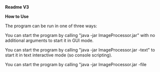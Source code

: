 **Readme V3**

**How to Use**

The program can be run in one of three ways: 

You can start the program by calling "java -jar ImageProcessor.jar" with no additional arguments
to start it in GUI mode. 

You can start the program by calling "java -jar ImageProcessor.jar -text" 
to start it in text interactive mode (so console scripting).

You can start the program by calling "java -jar ImageProcessor.jar -file <script file>"
to start the program to read from the given file and execute all of the given commands.


**Changes**

_Controller_

We changed nothing about our existing controller code, but to support GUIs we added
a second interface for controllers that extends the first, which supports "callback"
style methods onto the controller. We implemented this in our BasicGUIController,
and overall we had to make no changes to any existing designs, only add new implementations
and extensions. 

We also added a new Features class and implementation, which is the ActionListener style
event handling from lecture.

_Model_

We changed nothing about the model.

_View_

Similarly to the controller, we didn't have to modify any existing code, we just extended
the original view interface to have feature support, and implemented a version of it with Swing.

**What is complete?**

At this stage, all of the parts of the program are complete. The controller has support
for scripting, text interactive, and GUI. The model is fully featured, and we have good
extensibility for the view by having split interfaces for just a text view and a GUI view.

**Image Citations**

We used two types of images: we had cat images and test images. All images named test 
were made by us for testing purposes. The PPM image named cat was taken from Michael Shah's 
CS 4300 Computer Graphics class, where Rohan and I used it. All of the other cat images were
generated from the first. 


**Readme V2**

**Changes:**

_Controller_:
We changed the controller to now have private save, load, and applyOperation methods, as well as 
having a map of file writers. We saw that the model shouldn't be responsible for IO (like saving and loading,
in the ImageState and ImageEditor respectively with the .save() on ImageStates and .importFromDisk() on ImageEditor).
We realized that the controller should handle user input and know how to operate the model,
so we refactored our code to move saving images from the model and loading images to the controller,
which would handle user input and save or load accordingly. Additionally, our old ImageEditor model
has an .applyFilterAndSave() method which took in a filter and saved the image with the filter applied with the new name.
We realize this isn't great design, since the controller should use the model in that way (get an image, apply a filter,
and save it). We refactored this to have a .applyOperation() method in the controller, does a look up in the map,
makes a new image, and tells the editor to save it. This way, the model doesn't have any logic about how it should be used,
and that is now moved to the controller.

_Model_:
We changed several things in the model. For starters, ImageState interface now has only one sub class, 
BasicImage. We changed this from our prior approach of AbstractBaseImage and ImagePPM because we realized
that the controller should handle IO, and if the image isn't handling IO, then it has no need to care
if it is a PNG or a PPM image, it should just store pixels. Thus, we removed the .save() method from image as well
as mentioned above and shifted that responsibility to the controller. Related to images, we removed the IPixel interface
in favor of an RGBAPixel concrete class. We realized that having an IPixel interface was unecessary, since
ultimately every pixel had methods to get RGB&A, so we could just represent a pixel as a concrete class, with 
multiple constructors, one for grayscale, one for RGB, and one for RGBA. Finally, for ImageState,
we added a method asBufferedImage() which we would use for converting images to buffered images for saving in the controller.
We thought this was a reasonable change since in order to write images to the disk, we would have to use ImageIO,
which uses buffered image, so having every image be able to make a bufferedimage out of itself is convenient.
On that note, we also added a new constructor that takes a buffered image in favor of our old constructor
that took in a 2D array of pixels. We realized that we would have to convert the buffered image to a 2D array
of pixels anyway, so we might as well just take in a buffered image and convert it to a 2D array of pixels in the image
constructor.

For the ImageEditor, we decided to remove the .importImageFromDisk() method, and the applyFilterAndSave() method.
As mentioned above in the controller justification, we thought IO for importing from disk was more the controller's
responsibility, so we moved that functionality and dumbed down the editor model. We also removed the applyFilterAndSave()
method because we thought that the controller should be responsible for applying filters and saving images, not the model.

Overall, additionally we made a few small modifications here and there related to our switch from IPixel to RGBAPixel,
and to using BufferedImage in constructors, which we won't cover here, but we thought were reasonable changes that accompanied
our other ones.


**High level Overview:**

**Model:**

We separated the model into two pieces: the model for an image, and the model for the image editor.
This was done because an image knows how to store pixel data, and an image editor know how to store
images. This way, we could easily break up and delegate the work to the specific classes for the
suited tasks. As for how we designed these classes, we made the BasicEditor just implement the
interface directly, and implement all the methods. We moved two of our methods out of the ImageEditor
interface and into the controller. The two methods were importFromDisk, and applyFilterAndSave.
Both of these felt like things the controller should be doing to the model, if the model were just
a dumb database of images. 

For the images, we decided to change our previous design from Abstract base class and ImagePPM, etc 
subclasses to instead use one general base class. This was done because we realized that the only difference 
between the subclasses was the way
we save data to the disk, which shouldn't be the responsibility of the model to figure out, but rather
the controller. Our images and pixels are still all immutable, so every operation on pixels or images returns
either a new pixel or a new image, to avoid mutation errors, which is something we didn't change in our design.

We chose in an extension to that design to have images be a board of RGBAPixels, where each RGBAPixel
is a pixel with a red, green, blue, and alpha value. This was done because we wanted to be able to
support standard image formats, as well as with transparency. We changed this from our previous design of the 
IPixel interface because we realized that since the IPixel interface mandated getRed, getGreen, etc.,
there was not really room for additional implementations of IPixel that were sufficiently different
to require a fully fledged interface and a new implementation. We instead included constructors
for RGBAPixel that would let you construct grayscale, RGB, and RGBA images, to simulate the diversity
of IPixels we had in the previous assignment. We think this was a good design decision because
with multiple IPixel implementations, there was too much duplicated code and logic, and it was
generally just cluttered. 

**Controller:**

As for the controller design, we just implemented a controller with just one public method start.
Internally we represented the controller as a map of string commands to function objects, and told
the editor to apply a function object to a particular image. We also included save and load methods
in the controller, which would save and load the image to a file. We had additional helper methods
to reuse code for applying filters and saving into the model. This was a change that we made from the previous assignment,
where our editor model contained methods for loading from disk and for applying filters and saving.
Now instead, we realized that those IO operations that take user input should really be in the controller,
since it is the one directing the model to do things. 

**Commands:**

As for the commands, we just made a simple PixelOperation command interface to represent all of our
commands. We chose this to be an Image, int, int to Pixel, so we could support operations that don't
just require one pixel's data (like the kernel's). For the new commands like Kernels and Color operations,
we made new classes that implemented the PixelOperation interface (KernelOperation and ColorOperation).
We thought these were justified since Kernel operations take in more data than just one pixel,
and all perform a similar for loop, and color operations just take in one pixel's data but then perform
color transformations on the components. 


**What is complete?**
The BasicImage and BasicImage editor are both complete. They should support extension instead of modification,
since all they have is model functionality. The controller is complete for now, and supports all the commands
specified by the assignment, and all loading/saving functionality for the image types we want to support.
The commands are complete, and support all the operations specified by the assignment (and are easily
extensible, by just creating a new implementation of the PixelOperation interface).
The view is incomplete, and does nothing at the moment. RGBAPixel is also complete,
and supports all the functionality that we need it to for the assignment.


**Walk through of Packages**

As such, in the **controller** package:
ImageEditorController is the interface for the controller.
BasicEditorController is the basic version of the controller, which supports all the commands
that we made for the two assignments (and takes in a view but doesn't yet do anything meaningful with it
yet).

In the **model** package:
The ImageState model which represents an Image.
The RGBAPixel class which represents a pixel with RGBA values.
The ImageEditorReadOnly and ImageEditor represent the read only and the editable version of the
editor respectively, which would maintain the map of images internally and allow the user to
interact with the model through the controller to add or remove images from the map.
BasicImage is the only implementation of the image state interface, and handles most
generic operations like applying a filter to an image, constructing images, getting pixels at
positions, and getting width/height, and now contains no save functionality (Read above).
ImageUtil is the class provided to us in the starter code and is used to load PPMs from the disk.

In the **operations** package:
The only interesting thing here is the PixelOperation, which is essentially a
TriFunction which takes an Image and a row and column and produces a new Pixel. This exactly fits all of
our needs for commands like flip or darken, because we can use other information from the image,
other than just the particular pixel hole we are trying to fill in.
All the commands follow a similar format, where they get a particular pixel, manipulate it, and
return a new one. See Javadocs for detailed purpose statement for all of those, but they are all
just the commands that were requested for this assignment.

In the **view** package:
There is nothing really in here other than view stubs that do nothing.

Commands the editor will accept:
load path name
save path name-to-save
brighten val name name-to-save
darken val name name-to-save
vertical-flip name1 name-to-save
horizontal-flip name1 name-to-save
value-component name1 name-to-save
intensity-component name1 name-to-save
luma-component name1 name-to-save
red-component name1 name-to-save
green-component name1 name-to-save
blue-component name1 name-to-save
blur name1 name-to-save
sharpen name1 name-to-save
sepia name1 name-to-save
grayscale name1 name-to-save

How to run:
Type the commands you want to execute into the terminal.

Example Script: see res/script.txt

**Readme V1**

High level Overview:

We separated the model into two pieces: the model for an image, and the model for the image editor. This was done because an image knows how to store pixel data, and an image editor know how to store images. This way, we could easily break up and delegate the work to the specific classes for the suited tasks. As for how we designed these classes, we made the BasicEditor just implement the interface directly, and implement all of the methods. For the images, we decided an abstract base class would be good, so if we want to support more formats than PPM in the future, we could just extend the base class and implement saving and loading for those particular images. Another thing to note is that our images and pixels are all immutable, so every operation on pixels or images returns either a new pixel or a new image, to avoid mutation errors.

We chose in an extension to that design to have images be a board of IPixels, where each IPixel promises to return RGBA, though doesn't necessarily store those outright. This way, since RGBA is the most general form of RGB, we could convert between formats. We also don't guarantee that a board in an image will contain the same type of pixel, since the save method on images would know how to deal with that.

As for the controller design, we just implemented a controller with just one method start. Internally we represented the controller as a map of string commands to function objects, and told the editor to apply a function object to a particular image.

As for the commands, we just made a simple TriFunction command interface to represent all of our commands. We chose this to be an Image, Int, Int to Pixel so we could support operations that don't just require one pixel's data.

As such, in the controller package: ImageEditorController is the interface for the controller. BasicEditorController is the basic version of the controller, which supports all of the commands that we made for this assignment (and takes in a view but doesn't yet do anything meaningful with it yey).

In the model package: The ImageState model which represents an Image. The IPixel interface which represents a general pixel. The ImageEditorReadOnly and ImageEditor represent the read only and the editable version of the editor respectively, which would maintain the map of images internally and allow the user to interact with the model through the controller to load, save, remove, or edit images. RGB and Grayscale pixels represent RGB and grayscale pixels. AbstractBaseImage is the default abstract base class of the image state interface, and handles most generic operations like applying a filter to an image, constructing images, getting pixels at positions, and getting width/height. This is neat because now the only thing implementors need to do is make the save method, thus effectively opening up this design of images to extension to new formats which would know how to save themselves. ImagePPM is a concrete implementation of this, and all it needs to know how to do is return a new ImagePPM, and save itself to a file. ImageUtil is the class provided to us in the starter code and is used to load PPMs from the disk.

In the operations package: The only interesting thing here is the ImageRCToPixelTransformation, which is essentially a TriFunction which takes an Image and an R and C and produces a new Pixel. This exactly fits all of our needs for commands like flip or darken, because we can use other information from the image, other than just the particular pixel hole we are trying to fill in. All of the commands follow a similar format, where they get a particular pixel, manipulate it, and return a new one. See Javadocs for detailed purpose statement for all of those, but they are all just the commands that were requested for this assignment.

In the view package: There is nothing really in here other than view stubs that do nothing.

Commands the editor will accept: load path name save path name-to-save brighten val name name-to-save darken val name name-to-save vertical-flip name1 name-to-save horizontal-flip name1 name-to-save value-component name1 name-to-save intensity-component name1 name-to-save luma-component name1 name-to-save red-component name1 name-to-save green-component name1 name-to-save blue-component name1 name-to-save

How to run: Type the commands you want to execute into the terminal.

Example Script (enter these commands into the terminal one by one, making sure to have the res/graphics_lab.ppm image) "load res/graphics_lab.ppm triangle" "darken 100 triangle triangle2" "vertical-flip triangle2 triangle3" "red-component triangle3 triangle4 "save res/graphics_lab2.ppm triangle4"


